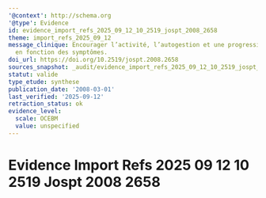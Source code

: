 ```yaml
---
'@context': http://schema.org
'@type': Evidence
id: evidence_import_refs_2025_09_12_10_2519_jospt_2008_2658
theme: import_refs_2025_09_12
message_clinique: Encourager l’activité, l’autogestion et une progression graduée
  en fonction des symptômes.
doi_url: https://doi.org/10.2519/jospt.2008.2658
sources_snapshot: _audit/evidence_import_refs_2025_09_12_10_2519_jospt_2008_2658.json
statut: valide
type_etude: synthese
publication_date: '2008-03-01'
last_verified: '2025-09-12'
retraction_status: ok
evidence_level:
  scale: OCEBM
  value: unspecified
---
```

# Evidence Import Refs 2025 09 12 10 2519 Jospt 2008 2658

